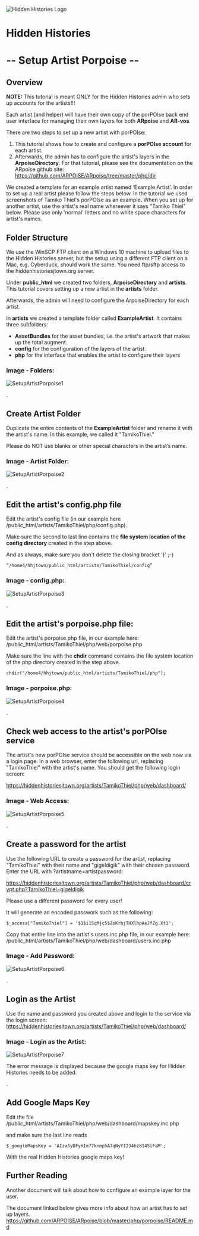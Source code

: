![Hidden Histories Logo](/images/hiddenhistories-logo.png)
# Hidden Histories
# -- Setup Artist Porpoise --
## Overview

**NOTE:** This tutorial is meant ONLY for the Hidden Histories admin who sets up accounts for the artists!!!

Each artist (and helper) will have their own copy of the porPOIse back end user interface for managing their own layers for both 
**ARpoise** and **AR-vos**.

There are two steps to set up a new artist with porPOIse:
1. This tutorial shows how to create and configure a **porPOIse account** for each artist.
2. Afterwards, the admin has to configure the artist's layers in the **ArpoiseDirectory**. For that tutorial, please see the 
documentation on the ARpoise github site: https://github.com/ARPOISE/ARpoise/tree/master/php/dir

We created a template for an example artist named ‘Example Artist’. In order to set up a real artist please follow the steps 
below. In the tutorial we used screenshots of Tamiko Thiel's porPOIse as an example. When you set up for another artist, use the 
artist's real name whereever it says "Tamiko Thiel" below. Please use only 'normal' letters and no white space characters for 
artist's names.

## Folder Structure
We use the WinSCP FTP client on a Windows 10 machine to upload files to the Hidden Histories server, but the setup using a 
different FTP client on a Mac, e.g. Cyberduck, should work the same.
You need ftp/sftp access to the hiddenhistoriesjtown.org server.

Under **public_html** we created two folders, **ArpoiseDirectory** and **artists**. This tutorial covers setting up a new artist 
in the **artists** folder.

Afterwards, the admin will need to configure the ArpoiseDirectory for each artist. 

In **artists** we created a template folder called **ExampleArtist**. It contains three subfolders:
- **AssetBundles** for the asset bundles, i.e. the artist's artwork that makes up the total augment.
- **config** for the configuration of the layers of the artist.
- **php** for the interface that enables the artist to configure their layers

### Image - Folders:
![SetupArtistPorpoise1](/administration/images/SetupArtistPorpoise1.PNG)

.
## Create Artist Folder
Duplicate the entire contents of the **ExampleArtist** folder and rename it with the artist's name. In this example, we called it "TamikoThiel." 

Please do NOT use blanks or other special characters in the artist’s name.

### Image - Artist Folder:
![SetupArtistPorpoise2](/administration/images/SetupArtistPorpoise2.PNG)

.
## Edit the artist's config.php file
Edit the artist's config file (in our example here /public_html/artists/TamikoThiel/php/config.php).

Make sure the second to last line contains the **file system location of the config directory** created in the step above. 

And as always, make sure you don't delete the closing bracket '}' ;-)
```
“/home4/hhjtown/public_html/artists/TamikoThiel/config”
```
### Image - config.php:
![SetupArtistPorpoise3](/administration/images/SetupArtistPorpoise3.PNG)

.
## Edit the artist's porpoise.php file:
Edit the artist's porpoise.php file, in our example here: /public_html/artists/TamikoThiel/php/web/porpoise.php 

Make sure the line with the **chdir** command contains the file system location of the php directory created in the step above.
```
chdir("/home4/hhjtown/public_html/artists/TamikoThiel/php");
```
### Image - porpoise.php:
![SetupArtistPorpoise4](/administration/images/SetupArtistPorpoise4.PNG)

.
## Check web access to the artist's porPOIse service
The artist's new porPOIse service should be accessible on the web now via a login page. In a web browser, enter the following url, replacing "TamikoThiel" with the artist's name. You should get the following login screen:

https://hiddenhistoriesjtown.org/artists/TamikoThiel/php/web/dashboard/

### Image - Web Access:
![SetupArtistPorpoise5](/administration/images/SetupArtistPorpoise5.PNG)

.
## Create a password for the artist
Use the following URL to create a password for the artist, replacing "TamikoThiel" with their name and "gigeldigik" with their chosen password. Enter the URL with ?artistname=artistpassword:

https://hiddenhistoriesjtown.org/artists/TamikoThiel/php/web/dashboard/crypt.php?TamikoThiel=gigeldigik

Please use a different password for every user!

It will generate an encoded passwork such as the following:
```
$_access["TamikoThiel"] = '$1$i15qMjc5$ZoKrbjTHXlhpAeJfZg.Xt1';
```
Copy that entire line into the artist's users.inc.php file, in our example here: /public_html/artists/TamikoThiel/php/web/dashboard/users.inc.php

### Image - Add Password:
![SetupArtistPorpoise6](/administration/images/SetupArtistPorpoise6.PNG)

.
## Login as the Artist
Use the name and password you created above and login to the service via the login screen:
https://hiddenhistoriesjtown.org/artists/TamikoThiel/php/web/dashboard/

### Image - Login as the Artist:
![SetupArtistPorpoise7](/administration/images/SetupArtistPorpoise7.PNG)

The error message is displayed because the google maps key for Hidden Histories needs to be added.

.
## Add Google Maps Key
Edit the file /public_html/artists/TamikoThiel/php/web/dashboard/mapskey.inc.php

and make sure the last line reads
```
$_googleMapsKey = 'AIzaSyDFyHIm77knmp5A7qNyY1234hz814SlFaM';
```
With the real Hidden Histories google maps key!

## Further Reading
Another document will talk about how to configure an example layer for the user.

The document linked below gives more info about how an artist has to set up layers.
https://github.com/ARPOISE/ARpoise/blob/master/php/porpoise/README.md


